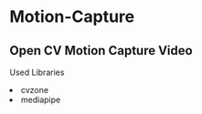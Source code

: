 # Motion-Capture
<h2>Open CV Motion Capture Video</h2>



Used Libraries
<li>cvzone </li>
<li>mediapipe </li>

